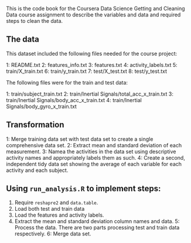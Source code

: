 
This is the code book for the Coursera Data Science Getting and Cleaning Data course assignment to describe the variables and data and required steps to clean the data. 

## The data
This dataset included the following files needed for the course project:

1: README.txt
2: features_info.txt
3: features.txt
4: activity_labels.txt
5: train/X_train.txt
6: train/y_train.txt
7: test/X_test.txt
8: test/y_test.txt

The following files were for the train and test data:

1: train/subject_train.txt
2: train/Inertial Signals/total_acc_x_train.txt
3: train/Inertial Signals/body_acc_x_train.txt
4: train/Inertial Signals/body_gyro_x_train.txt

## Transformation 

1: Merge training data set with test data set to create a single comprehensive data set.
2: Extract mean and standard deviation of each measurement.
3: Namea the activities in the data set using descriptive activity names and appropriately labels them as such.
4: Create a second, independent tidy data set showing the average of each variable for each activity and each subject.

## Using ```run_analysis.R``` to implement steps:

1. Require ```reshapre2``` and ```data.table```.
2. Load both test and train data
3. Load the features and activity labels.
4. Extract the mean and standard deviation column names and data.
5: Process the data. There are two parts processing test and train data respectively.
6: Merge data set.
